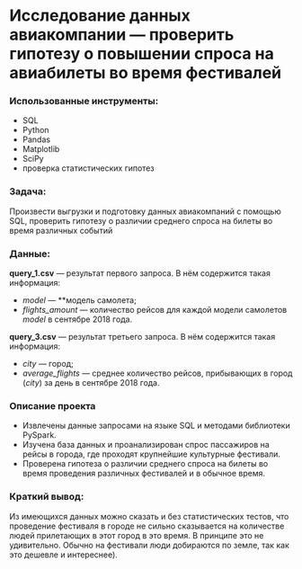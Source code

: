 # Исследование данных авиакомпании — проверить гипотезу о повышении спроса на авиабилеты во время фестивалей

### Использованные инструменты:

* SQL
* Python
* Pandas
* Matplotlib
* SciPy
* проверка статистических гипотез

### Задача:
Произвести выгрузки и подготовку данных авиакомпаний с помощью SQL, проверить гипотезу о различии среднего спроса на билеты во время различных событий

### Данные:
**query_1.csv** — результат первого запроса. В нём содержится такая информация:

- *model* — **модель самолета;
- *flights_amount* — количество рейсов для каждой модели самолетов *model* в сентябре 2018 года.

**query_3.csv** — результат третьего запроса. В нём содержится такая информация:

- *city* — город;
- *average_flights* — среднее количество рейсов, прибывающих в город (*city*) за день в сентябре 2018 года.

### Описание проекта
* Извлечены данные запросами на языке SQL и методами библиотеки PySpark.
* Изучена база данных и проанализирован спрос пассажиров на рейсы в города, где проходят крупнейшие культурные фестивали.
* Проверена гипотеза о различии среднего спроса на билеты во время проведения различных фестивалей и в обычное время.

### Краткий вывод:
Из имеющихся данных можно сказать и без статистических тестов, что проведение фестиваля в городе не сильно сказывается на количестве людей прилетающих в этот город в это время. В принципе это не удивительно. Обычно на фестивали люди добираются по земле, так как это дешевле и интереснее).
